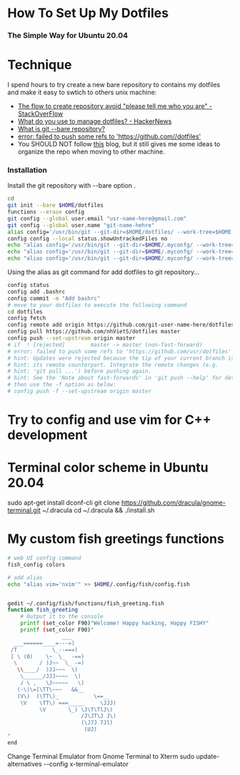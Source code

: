 # How To Set Up My Dotfiles
### The Simple Way for Ubuntu 20.04
# Technique

I spend hours to try create a new bare repository to contains my dotfiles and make it easy to swtich to others unix machine: 
- [The flow to create repository avoid "please tell me who you are" - StackOverFlow](https://stackoverflow.com/questions/11656761/git-please-tell-me-who-you-are-error)
- [What do you use to manage dotfiles? - HackerNews](https://news.ycombinator.com/item?id=11070797)
- [What is git --bare repository?](http://gitready.com/advanced/2009/02/01/push-to-only-bare-repositories.html)
- [error: failed to push some refs to 'https://github.com/<your-repo>/dotfiles'
](https://stackoverflow.com/questions/39399804/updates-were-rejected-because-the-tip-of-your-current-branch-is-behind-its-remot)
- You SHOULD NOT follow [this](https://www.atlassian.com/git/tutorials/dotfiles) blog, but it still gives me some ideas to organize the repo when moving to other machine.
### Installation

Install the git repository with --bare option .

```sh
cd 
git init --bare $HOME/dotfiles
functions --erase config
git config --global user.email "usr-name-here@gmail.com"
git config --global user.name "git-name-hehre"
alias config='/usr/bin/git --git-dir=$HOME/dotfiles/ --work-tree=$HOME'
config config --local status.showUntrackedFiles no
echo "alias config='/usr/bin/git --git-dir=$HOME/.myconfg/ --work-tree=$HOME'" >> $HOME/.config/fish/config.fish
echo "alias config='/usr/bin/git --git-dir=$HOME/.myconfg/ --work-tree=$HOME'" >> $HOME/.zshrc
echo "alias config='/usr/bin/git --git-dir=$HOME/.myconfg/ --work-tree=$HOME'" >> $HOME/.bashrc

```

Using the alias as git command for add dotfiles to git repository...

```sh
config status
config add .bashrc
config commit -m "Add bashrc"
# move to your dotfiles to execute the following command
cd dotfiles
config fetch
config remote add origin https://github.com/git-user-name-here/dotfiles
config pull https://github.com/nhVietS/dotfiles master
config push --set-upstream origin master
# if  ! [rejected]        master -> master (non-fast-forward)
# error: failed to push some refs to 'https://github.com/usr/dotfiles'
# hint: Updates were rejected because the tip of your current branch is behind
# hint: its remote counterpart. Integrate the remote changes (e.g.
# hint: 'git pull ...') before pushing again.
# hint: See the 'Note about fast-forwards' in 'git push --help' for details.
# then use the -f option as below:
# config push -f --set-upstream origin master

```

# Try to config and use vim for C++ development

# Terminal color scheme in Ubuntu 20.04
sudo apt-get install dconf-cli
git clone https://github.com/dracula/gnome-terminal.git ~/.dracula
cd ~/.dracula && ./install.sh

# My custom fish greetings functions
```sh
# web UI config command
fish_config colors

# add alias
echo "alias vim='nvim'" >> $HOME/.config/fish/config.fish


gedit ~/.config/fish/functions/fish_greeting.fish
function fish_greeting
	# Output it to the console
	printf (set_color F90)"Welcome! Happy hacking, Happy FISHY"
	printf (set_color F90)"
                 ___
  ___======____=---=)
 /T           \_--===)
 [ \ (0)    \~  \_  -==)
  \       / )J~~  \_ -=)
   \\____/  )JJ~~~  \) 
    \______/JJJ~~~~  \)
    / \ ,   \J~~~~~   \)
   (-\)\=[\TT\~~~  	&&__
   (V\)  (\TT\)_      	   \==__
    \V    \TT\) ===_____     \JJJ)
          \V       \_) \J\T\TlJ\)
                       /J\JT\J J\)
                       (\J7J 7Jl)
                        (UJ)
"
end
```
Change Terminal Emulator from Gnome Terminal to Xterm
sudo update-alternatives --config x-terminal-emulator

#
